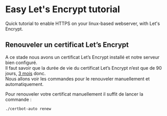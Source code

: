 # Easy Let's Encrypt tutorial
Quick tutorial to enable HTTPS on your linux-based webserver, with Let's Encrypt.

## Renouveler un certificat Let’s Encrypt

A ce stade nous avons un certificat Let’s Encrypt installé et notre serveur bien configuré.  
Il faut savoir que la durée de vie du certificat Let’s Encrypt n’est que de 90 jours,  [3 mois](https://www.youtube.com/watch?v=xORRAhci2aU)  donc.  
Nous allons voir les commandes pour le renouveler manuellement et automatiquement.

Pour renouveler votre certificat manuellement il suffit de lancer la commande :

	./certbot-auto renew
